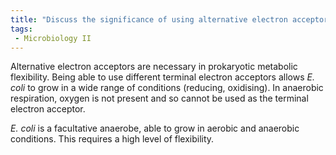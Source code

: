 ```yaml
---
title: "Discuss the significance of using alternative electron acceptors and donors in anaerobic respiration compared to aerobic respiration, focusing on the metabolic versatility of E. coli. "
tags:
 - Microbiology II
---
```

Alternative electron acceptors are necessary in prokaryotic metabolic flexibility. Being able to use different terminal electron acceptors allows _E. coli_ to grow in a wide range of conditions (reducing, oxidising). In anaerobic respiration, oxygen is not present and so cannot be used as the terminal electron acceptor.  

_E. coli_ is a facultative anaerobe, able to grow in aerobic and anaerobic conditions. This requires a high level of flexibility.  
